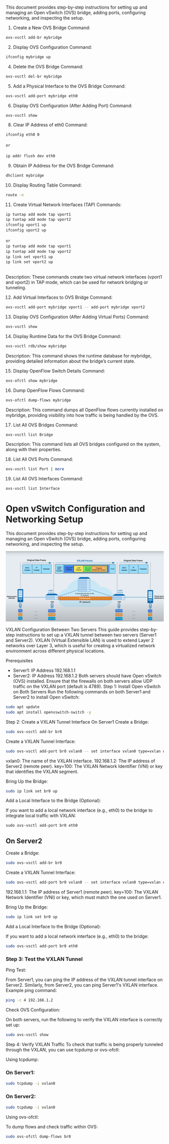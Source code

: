 

This document provides step-by-step instructions for setting up and managing an Open vSwitch (OVS) bridge, adding ports, configuring networking, and inspecting the setup.

1. Create a New OVS Bridge
Command:
```bash
ovs-vsctl add-br mybridge
```

2. Display OVS Configuration
Command:
```bash
ifconfig mybridge up

```

4. Delete the OVS Bridge
Command:
```bash
ovs-vsctl del-br mybridge

```
5. Add a Physical Interface to the OVS Bridge
Command:
```bash
ovs-vsctl add-port mybridge eth0

```

6. Display OVS Configuration (After Adding Port)
Command:
```bash
ovs-vsctl show

```
8. Clear IP Address of eth0
Command:

```bash
ifconfig eth0 0

or

ip addr flush dev eth0


```
9. Obtain IP Address for the OVS Bridge
Command:
```bash
dhclient mybridge

```

10. Display Routing Table
Command:

```bash
route -n

```
11. Create Virtual Network Interfaces (TAP)
Commands:
```bash
ip tuntap add mode tap vport1
ip tuntap add mode tap vport2
ifconfig vport1 up
ifconfig vport2 up

or
ip tuntap add mode tap vport1
ip tuntap add mode tap vport2
ip link set vport1 up
ip link set vport2 up



```
Description:
These commands create two virtual network interfaces (vport1 and vport2) in TAP mode, which can be used for network bridging or tunneling.

12. Add Virtual Interfaces to OVS Bridge
Command:

```bash
ovs-vsctl add-port mybridge vport1 -- add-port mybridge vport2

```

13. Display OVS Configuration (After Adding Virtual Ports)
Command:

```bash
ovs-vsctl show

```

14. Display Runtime Data for the OVS Bridge
Command:
```bash
ovs-vsctl rdb/show mybridge

```
Description:
This command shows the runtime database for mybridge, providing detailed information about the bridge’s current state.

15. Display OpenFlow Switch Details
Command:

```bash
ovs-ofctl show mybridge


```

16. Dump OpenFlow Flows
Command:

```bash
ovs-ofctl dump-flows mybridge

```
Description:
This command dumps all OpenFlow flows currently installed on mybridge, providing visibility into how traffic is being handled by the OVS.

17. List All OVS Bridges
Command:

```bash
ovs-vsctl list Bridge

```
Description:
This command lists all OVS bridges configured on the system, along with their properties.

18. List All OVS Ports
Command:
```bash
ovs-vsctl list Port | more

```
19. List All OVS Interfaces
Command:
```bash
ovs-vsctl list Interface

```


# Open vSwitch Configuration and Networking Setup

This document provides step-by-step instructions for setting up and managing an Open vSwitch (OVS) bridge, adding ports, configuring networking, and inspecting the setup.

![OVS Network Setup Diagram](./VXLAN5.png)

VXLAN Configuration Between Two Servers
This guide provides step-by-step instructions to set up a VXLAN tunnel between two servers (Server1 and Server2). VXLAN (Virtual Extensible LAN) is used to extend Layer 2 networks over Layer 3, which is useful for creating a virtualized network environment across different physical locations.

Prerequisites
* Server1: IP Address 192.168.1.1
* Server2: IP Address 192.168.1.2
Both servers should have Open vSwitch (OVS) installed.
Ensure that the firewalls on both servers allow UDP traffic on the VXLAN port (default is 4789).
Step 1: Install Open vSwitch on Both Servers
Run the following commands on both Server1 and Server2 to install Open vSwitch:

```bash
sudo apt update
sudo apt install openvswitch-switch -y
```
Step 2: Create a VXLAN Tunnel Interface
On Server1
Create a Bridge:
```bash
sudo ovs-vsctl add-br br0
```
Create a VXLAN Tunnel Interface:
```bash
sudo ovs-vsctl add-port br0 vxlan0 -- set interface vxlan0 type=vxlan options:remote_ip=192.168.1.2 options:key=100
```
vxlan0: The name of the VXLAN interface.
192.168.1.2: The IP address of Server2 (remote peer).
key=100: The VXLAN Network Identifier (VNI) or key that identifies the VXLAN segment.

Bring Up the Bridge:
```bash
sudo ip link set br0 up

```

Add a Local Interface to the Bridge (Optional):

If you want to add a local network interface (e.g., eth0) to the bridge to integrate local traffic with VXLAN:

```
sudo ovs-vsctl add-port br0 eth0

```


## On Server2
Create a Bridge:
```bash
sudo ovs-vsctl add-br br0
```
Create a VXLAN Tunnel Interface:
```bash
sudo ovs-vsctl add-port br0 vxlan0 -- set interface vxlan0 type=vxlan options:remote_ip=192.168.1.1 options:key=100
```
192.168.1.1: The IP address of Server1 (remote peer).
key=100: The VXLAN Network Identifier (VNI) or key, which must match the one used on Server1.

Bring Up the Bridge:
```bash
sudo ip link set br0 up

```

Add a Local Interface to the Bridge (Optional):

If you want to add a local network interface (e.g., eth0) to the bridge:

```bash
sudo ovs-vsctl add-port br0 eth0

```

### Step 3: Test the VXLAN Tunnel
Ping Test:

From Server1, you can ping the IP address of the VXLAN tunnel interface on Server2.
Similarly, from Server2, you can ping Server1's VXLAN interface.
Example ping command:

```bash
ping -c 4 192.168.1.2

```
Check OVS Configuration:

On both servers, run the following to verify the VXLAN interface is correctly set up:

```bash
sudo ovs-vsctl show

```

Step 4: Verify VXLAN Traffic
To check that traffic is being properly tunneled through the VXLAN, you can use tcpdump or ovs-ofctl:

Using tcpdump:

### On Server1:
```bash
sudo tcpdump -i vxlan0
```

### On Server2:
```bash
sudo tcpdump -i vxlan0

```

Using ovs-ofctl:

To dump flows and check traffic within OVS:

```bash
sudo ovs-ofctl dump-flows br0

```